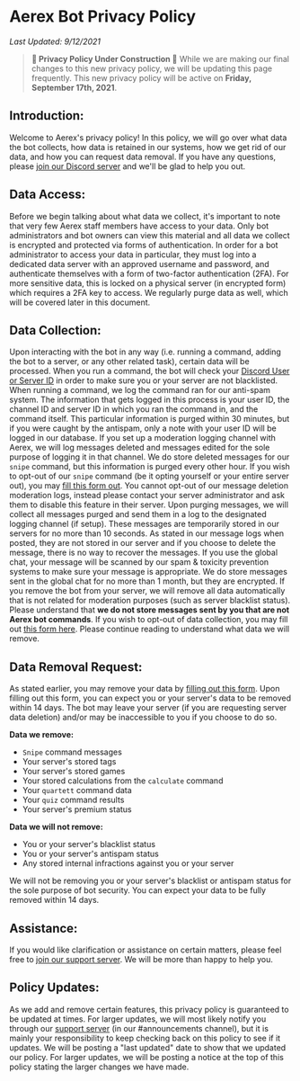 # Aerex Bot Privacy Policy
*Last Updated: 9/12/2021*

> **🚧 Privacy Policy Under Construction 🚧**
> While we are making our final changes to this new privacy policy, we will be updating this page frequently. This new privacy policy will be active on **Friday, September 17th, 2021**.

## Introduction:
Welcome to Aerex's privacy policy! In this policy, we will go over what data the bot collects, how data is retained in our systems, how we get rid of our data, and how you can request data removal. If you have any questions, please [join our Discord server](https://discord.gg/BYuUvE4) and we'll be glad to help you out.

## Data Access:
Before we begin talking about what data we collect, it's important to note that very few Aerex staff members have access to your data. Only bot administrators and bot owners can view this material and all data we collect is encrypted and protected via forms of authentication. In order for a bot administrator to access your data in particular, they must log into a dedicated data server with an approved username and password, and authenticate themselves with a form of two-factor authentication (2FA). For more sensitive data, this is locked on a physical server (in encrypted form) which requires a 2FA key to access. We regularly purge data as well, which will be covered later in this document.

## Data Collection:
Upon interacting with the bot in any way (i.e. running a command, adding the bot to a server, or any other related task), certain data will be processed. When you run a command, the bot will check your [Discord User or Server ID](https://support.discord.com/hc/en-us/articles/206346498-Where-can-I-find-my-User-Server-Message-ID-) in order to make sure you or your server are not blacklisted. When running a command, we log the command ran for our anti-spam system. The information that gets logged in this process is your user ID, the channel ID and server ID in which you ran the command in, and the command itself. This particular information is purged within 30 minutes, but if you were caught by the antispam, only a note with your user ID will be logged in our database. If you set up a moderation logging channel with Aerex, we will log messages deleted and messages edited for the sole purpose of logging it in that channel. We do store deleted messages for our `snipe` command, but this information is purged every other hour. If you wish to opt-out of our `snipe` command (be it opting yourself or your entire server out), you may [fill this form out](https://docs.google.com/forms/d/e/1FAIpQLScjlf5wDgjW3F6hXVrz7DN14BL4cT_XwUS2K-ZLSeHgV68G9g/viewform?usp=send_form). You cannot opt-out of our message deletion moderation logs, instead please contact your server administrator and ask them to disable this feature in their server. Upon purging messages, we will collect all messages purged and send them in a log to the designated logging channel (if setup). These messages are temporarily stored in our servers for no more than 10 seconds. As stated in our message logs when posted, they are not stored in our server and if you choose to delete the message, there is no way to recover the messages. If you use the global chat, your message will be scanned by our spam & toxicity prevention systems to make sure your message is appropriate. We do store messages sent in the global chat for no more than 1 month, but they are encrypted. If you remove the bot from your server, we will remove all data automatically that is not related for moderation purposes (such as server blacklist status). Please understand that **we do not store messages sent by you that are not Aerex bot commands**. If you wish to opt-out of data collection, you may fill out [this form here](https://docs.google.com/forms/d/e/1FAIpQLScjlf5wDgjW3F6hXVrz7DN14BL4cT_XwUS2K-ZLSeHgV68G9g/viewform?usp=send_form). Please continue reading to understand what data we will remove.

## Data Removal Request:
As stated earlier, you may remove your data by [filling out this form](https://docs.google.com/forms/d/e/1FAIpQLScjlf5wDgjW3F6hXVrz7DN14BL4cT_XwUS2K-ZLSeHgV68G9g/viewform?usp=send_form). Upon filling out this form, you can expect you or your server's data to be removed within 14 days. The bot may leave your server (if you are requesting server data deletion) and/or may be inaccessible to you if you choose to do so.

**Data we remove:**
* `Snipe` command messages
* Your server's stored tags
* Your server's stored games
* Your stored calculations from the `calculate` command
* Your `quartett` command data
* Your `quiz` command results
* Your server's premium status

**Data we will not remove:**
* You or your server's blacklist status
* You or your server's antispam status
* Any stored internal infractions against you or your server

We will not be removing you or your server's blacklist or antispam status for the sole purpose of bot security. You can expect your data to be fully removed within 14 days.

## Assistance:
If you would like clarification or assistance on certain matters, please feel free to [join our support server](https://discord.gg/BYuUvE4). We will be more than happy to help you.

## Policy Updates:
As we add and remove certain features, this privacy policy is guaranteed to be updated at times. For larger updates, we will most likely notify you through our [support server](https://discord.gg/BYuUvE4) (in our #announcements channel), but it is mainly your responsibility to keep checking back on this policy to see if it updates. We will be posting a "last updated" date to show that we updated our policy. For larger updates, we will be posting a notice at the top of this policy stating the larger changes we have made.
